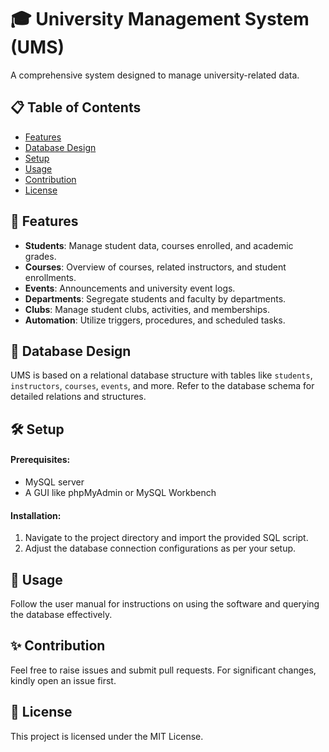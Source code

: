 # 🎓 University Management System (UMS)

A comprehensive system designed to manage university-related data.

## 📋 Table of Contents
- [Features](#-features)
- [Database Design](#-database-design)
- [Setup](#-setup)
- [Usage](#-usage)
- [Contribution](#-contribution)
- [License](#-license)

## 🚀 Features
- **Students**: Manage student data, courses enrolled, and academic grades.
- **Courses**: Overview of courses, related instructors, and student enrollments.
- **Events**: Announcements and university event logs.
- **Departments**: Segregate students and faculty by departments.
- **Clubs**: Manage student clubs, activities, and memberships.
- **Automation**: Utilize triggers, procedures, and scheduled tasks.

## 📐 Database Design
UMS is based on a relational database structure with tables like `students`, `instructors`, `courses`, `events`, and more. Refer to the database schema for detailed relations and structures.

## 🛠 Setup

#### Prerequisites:
- MySQL server
- A GUI like phpMyAdmin or MySQL Workbench

#### Installation:
1. Navigate to the project directory and import the provided SQL script.
2. Adjust the database connection configurations as per your setup.

## 📖 Usage
Follow the user manual for instructions on using the software and querying the database effectively.

## ✨ Contribution
Feel free to raise issues and submit pull requests. For significant changes, kindly open an issue first.

## 📜 License
This project is licensed under the MIT License.

